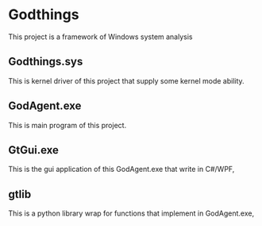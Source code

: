 # Godthings
This project is a framework of Windows system analysis
## Godthings.sys
  This is kernel driver of this project that supply some kernel mode ability.
  
## GodAgent.exe
  This is main program of this project.
  
## GtGui.exe
  This is the gui application of this GodAgent.exe that write in C#/WPF,
  
## gtlib
  This is a python library wrap for functions that implement in GodAgent.exe,
